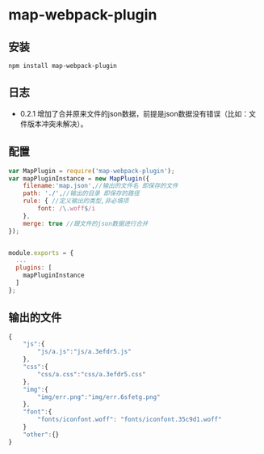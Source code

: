 # map-webpack-plugin

## 安装

```shell
npm install map-webpack-plugin
```
## 日志
* 0.2.1 增加了合并原来文件的json数据，前提是json数据没有错误（比如：文件版本冲突未解决）。

## 配置
``` javascript
var MapPlugin = require('map-webpack-plugin');
var mapPluginInstance = new MapPlugin({
    filename:'map.json',//输出的文件名 即保存的文件
    path: './',//输出的目录 即保存的路径
    rule: { //定义输出的类型,非必填项
        font: /\.woff$/i
    },
    merge: true //跟文件的json数据进行合并
});


module.exports = {
  ...
  plugins: [
    mapPluginInstance
  ]
};
```

## 输出的文件
```js
{
    "js":{
        "js/a.js":"js/a.3efdr5.js"
    },
    "css":{
        "css/a.css":"css/a.3efdr5.css"
    },
    "img":{
        "img/err.png":"img/err.6sfetg.png"
    },
    "font":{
        "fonts/iconfont.woff": "fonts/iconfont.35c9d1.woff"
    }
    "other":{}
}
```
